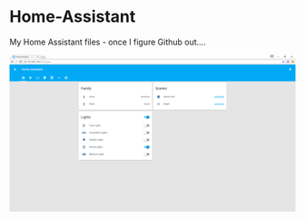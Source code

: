 # Home-Assistant

My Home Assistant files - once I figure Github out....

![](https://github.com/SeveredDime/Home-Assistant/blob/master/images/home_assistan_home.png)

